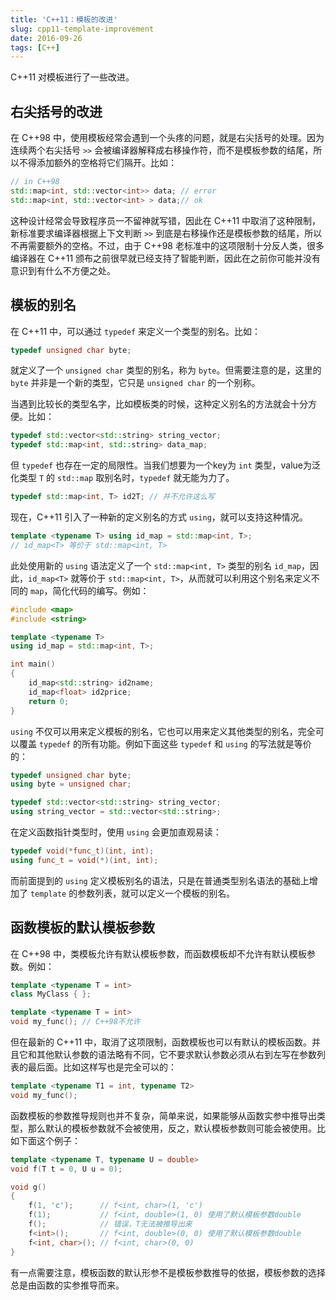 ```yaml
---
title: 'C++11：模板的改进'
slug: cpp11-template-improvement
date: 2016-09-26
tags: [C++]
---
```


C++11 对模板进行了一些改进。

## 右尖括号的改进

在 C++98 中，使用模板经常会遇到一个头疼的问题，就是右尖括号的处理。因为连续两个右尖括号 `>>` 会被编译器解释成右移操作符，而不是模板参数的结尾，所以不得添加额外的空格将它们隔开。比如：

```c++
// in C++98
std::map<int, std::vector<int>> data; // error
std::map<int, std::vector<int> > data;// ok
```

这种设计经常会导致程序员一不留神就写错，因此在 C++11 中取消了这种限制，新标准要求编译器根据上下文判断 `>>` 到底是右移操作还是模板参数的结尾，所以不再需要额外的空格。不过，由于 C++98 老标准中的这项限制十分反人类，很多编译器在 C++11 颁布之前很早就已经支持了智能判断，因此在之前你可能并没有意识到有什么不方便之处。

## 模板的别名

在 C++11 中，可以通过 `typedef` 来定义一个类型的别名。比如：

```c++
typedef unsigned char byte;
```

就定义了一个 `unsigned char` 类型的别名，称为 `byte`。但需要注意的是，这里的 `byte` 并非是一个新的类型，它只是 `unsigned char` 的一个别称。

当遇到比较长的类型名字，比如模板类的时候，这种定义别名的方法就会十分方便。比如：

```c++
typedef std::vector<std::string> string_vector;
typedef std::map<int, std::string> data_map;
```

但 `typedef` 也存在一定的局限性。当我们想要为一个key为 `int` 类型，value为泛化类型 `T` 的 `std::map` 取别名时，`typedef` 就无能为力了。

```c++
typedef std::map<int, T> id2T; // 并不允许这么写
```

现在，C++11 引入了一种新的定义别名的方式 `using`，就可以支持这种情况。

```c++
template <typename T> using id_map = std::map<int, T>;
// id_map<T> 等价于 std::map<int, T>
```

此处使用新的 `using` 语法定义了一个 `std::map<int, T>` 类型的别名 `id_map`，因此，`id_map<T>` 就等价于 `std::map<int, T>`，从而就可以利用这个别名来定义不同的 `map`，简化代码的编写。例如：

```c++
#include <map>
#include <string>

template <typename T> 
using id_map = std::map<int, T>;

int main()
{
    id_map<std::string> id2name;
    id_map<float> id2price;
    return 0;
}
```

`using` 不仅可以用来定义模板的别名，它也可以用来定义其他类型的别名，完全可以覆盖 `typedef` 的所有功能。例如下面这些 `typedef` 和 `using` 的写法就是等价的：

```c++
typedef unsigned char byte;
using byte = unsigned char;

typedef std::vector<std::string> string_vector;
using string_vector = std::vector<std::string>;
```

在定义函数指针类型时，使用 `using` 会更加直观易读：

```c++
typedef void(*func_t)(int, int);
using func_t = void(*)(int, int);
```

而前面提到的 `using` 定义模板别名的语法，只是在普通类型别名语法的基础上增加了 `template` 的参数列表，就可以定义一个模板的别名。

## 函数模板的默认模板参数

在 C++98 中，类模板允许有默认模板参数，而函数模板却不允许有默认模板参数。例如：

```c++
template <typename T = int>
class MyClass { };

template <typename T = int>
void my_func(); // C++98不允许
```

但在最新的 C++11 中，取消了这项限制，函数模板也可以有默认的模板函数。并且它和其他默认参数的语法略有不同，它不要求默认参数必须从右到左写在参数列表的最后面。比如这样写也是完全可以的：

```c++
template <typename T1 = int, typename T2>
void my_func();
```

函数模板的参数推导规则也并不复杂，简单来说，如果能够从函数实参中推导出类型，那么默认的模板参数就不会被使用，反之，默认模板参数则可能会被使用。比如下面这个例子：

```c++
template <typename T, typename U = double>
void f(T t = 0, U u = 0);

void g()
{
    f(1, 'c');      // f<int, char>(1, 'c') 
    f(1);           // f<int, double>(1, 0) 使用了默认模板参数double
    f();            // 错误，T无法被推导出来
    f<int>();       // f<int, double>(0, 0) 使用了默认模板参数double
    f<int, char>(); // f<int, char>(0, 0)
}
```

有一点需要注意，模板函数的默认形参不是模板参数推导的依据，模板参数的选择总是由函数的实参推导而来。
